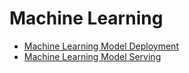 # Machine Learning
- [Machine Learning Model Deployment](machine-learning-model-deployment/README.md)
- [Machine Learning Model Serving](machine-learning-model-serving/README.md)